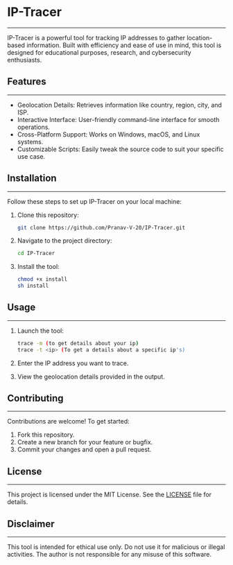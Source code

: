 # IP-Tracer
---
IP-Tracer is a powerful tool for tracking IP addresses to gather location-based information. Built with efficiency and ease of use in mind, this tool is designed for educational purposes, research, and cybersecurity enthusiasts.

## Features
---
- Geolocation Details: Retrieves information like country, region, city, and ISP.
- Interactive Interface: User-friendly command-line interface for smooth operations.
- Cross-Platform Support: Works on Windows, macOS, and Linux systems.
- Customizable Scripts: Easily tweak the source code to suit your specific use case.

## Installation
---
Follow these steps to set up IP-Tracer on your local machine:

1. Clone this repository:
   ```bash
   git clone https://github.com/Pranav-V-20/IP-Tracer.git
   ```

2. Navigate to the project directory:
   ```bash
   cd IP-Tracer
   ```

3. Install the tool:
   ```bash
   chmod +x install
   sh install
   ```

## Usage
---
1. Launch the tool:
   ```bash
   trace -m (to get details about your ip)
   trace -t <ip> (To get a details about a specific ip's)
   ```
   
2. Enter the IP address you want to trace.

3. View the geolocation details provided in the output.

## Contributing
---
Contributions are welcome! To get started:
1. Fork this repository.
2. Create a new branch for your feature or bugfix.
3. Commit your changes and open a pull request.

## License
---
This project is licensed under the MIT License. See the [LICENSE](LICENSE) file for details.

## Disclaimer
---
This tool is intended for ethical use only. Do not use it for malicious or illegal activities. The author is not responsible for any misuse of this software.
